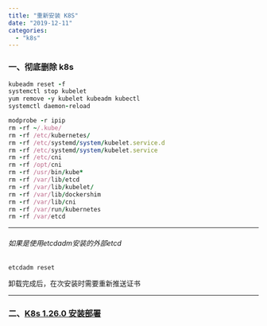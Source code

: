 ```yaml
---
title: "重新安装 K8S"
date: "2019-12-11"
categories: 
  - "k8s"
---
```


### 一、彻底删除 k8s

```ruby
kubeadm reset -f
systemctl stop kubelet
yum remove -y kubelet kubeadm kubectl
systemctl daemon-reload

modprobe -r ipip
rm -rf ~/.kube/
rm -rf /etc/kubernetes/
rm -rf /etc/systemd/system/kubelet.service.d
rm -rf /etc/systemd/system/kubelet.service
rm -rf /etc/cni
rm -rf /opt/cni
rm -rf /usr/bin/kube*
rm -rf /var/lib/etcd
rm -rf /var/lib/kubelet/
rm -rf /var/lib/dockershim
rm -rf /var/lib/cni
rm -rf /var/run/kubernetes
rm -rf /var/etcd

```

* * *

###### 如果是使用etcdadm安装的外部etcd

```ruby
etcdadm reset
```

卸载完成后，在次安装时需要重新推送证书

* * *

### 二、[K8s 1.26.0 安装部署](http://www.dev-share.top/2023/02/22/k8s-1-26-0-%e5%ae%89%e8%a3%85%e9%83%a8%e7%bd%b2/ "K8s 1.26.0 安装部署")
